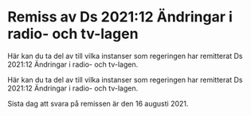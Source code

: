 # Remiss av Ds 2021:12 Ändringar i radio- och tv-lagen

Här kan du ta del av till vilka instanser som regeringen har remitterat Ds 2021:12 Ändringar i radio- och tv-lagen.

Här kan du ta del av till vilka instanser som regeringen har remitterat Ds 2021:12 Ändringar i radio- och tv-lagen.

Sista dag att svara på remissen är den 16 augusti 2021.
